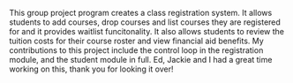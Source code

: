 This group project program creates a class registration system.
It allows students to add courses, drop courses and list courses they are registered for and it provides waitlist funcitonality. It also allows students to review the tuition costs for their course roster and view financial aid benefits. 
My contributions to this project include the control loop in the registration module, and the student module in full. Ed, Jackie and I had a great time working on this, thank you for looking it over!
